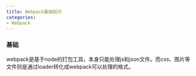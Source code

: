 ```yaml
---
title: Webpack基础知识
categories: 
- Webpack
---
```


### 基础

webpack是基于node的打包工具，本身只能处理js和json文件。而css、图片等文件则是通过loader转化成webpack可以处理的格式。
